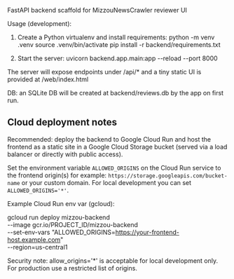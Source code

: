 FastAPI backend scaffold for MizzouNewsCrawler reviewer UI

Usage (development):

1. Create a Python virtualenv and install requirements:
   python -m venv .venv
   source .venv/bin/activate
   pip install -r backend/requirements.txt

2. Start the server:
   uvicorn backend.app.main:app --reload --port 8000

The server will expose endpoints under /api/* and a tiny static UI is provided at /web/index.html

DB: an SQLite DB will be created at backend/reviews.db by the app on first run.

Cloud deployment notes
----------------------

Recommended: deploy the backend to Google Cloud Run and host the frontend as a static site
in a Google Cloud Storage bucket (served via a load balancer or directly with public access).

Set the environment variable `ALLOWED_ORIGINS` on the Cloud Run service to the frontend origin(s)
for example: `https://storage.googleapis.com/bucket-name` or your custom domain. For local
development you can set `ALLOWED_ORIGINS='*'`.

Example Cloud Run env var (gcloud):

   gcloud run deploy mizzou-backend \
      --image gcr.io/PROJECT_ID/mizzou-backend \
      --set-env-vars "ALLOWED_ORIGINS=https://your-frontend-host.example.com" \
      --region=us-central1

Security note: allow_origins='*' is acceptable for local development only. For production use a
restricted list of origins.
